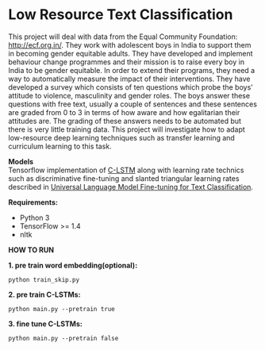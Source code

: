 # Low Resource Text Classification
This project will deal with data from the Equal Community Foundation:  http://ecf.org.in/. They work with adolescent boys in India to support them in becoming gender equitable adults. They have developed and implement behaviour change programmes and their mission is to raise every boy in India to be gender equitable. In order to extend their programs, they need a way to automatically measure the impact of their interventions. They have developed a survey which consists of ten questions which probe the boys' attitude to violence, masculinity and gender roles. The boys answer these questions with free text, usually a couple of sentences and these sentences are graded from 0 to 3 in terms of how aware and how egalitarian their attitudes are. The grading of these answers needs to be automated but there is very little training data. This project will investigate how to adapt low-resource deep learning techniques such as transfer learning and curriculum learning to this task.

**Models**  
Tensorflow implementation of [C-LSTM](https://arxiv.org/abs/1705.09207) along with learning rate technics such as discriminative fine-tuning
and slanted triangular learning rates described in [Universal Language Model Fine-tuning for Text Classification](https://arxiv.org/abs/1801.06146).

**Requirements:**

* Python 3
* TensorFlow >= 1.4
* nltk


**HOW TO RUN**  
  
**1. pre train word embedding(optional):**
  ```
  python train_skip.py
  ```
**2. pre train C-LSTMs:**
  ```
  python main.py --pretrain true
  ```

**3. fine tune C-LSTMs:**
  ```
  python main.py --pretrain false
  ```
